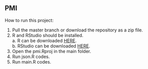 ## PMI

How to run this project:
1. Pull the master branch or download the repository as a zip file.  
2. R and RStudio should be installed.  
	a. R can be downloaded [HERE](https://cran.r-project.org/).  
	b. RStudio can be downloaded [HERE](https://www.rstudio.com/products/rstudio/download/#download).  
3. Open the pmi.Rproj in the main folder.  
4. Run json.R codes.  
5. Run main.R codes.  
